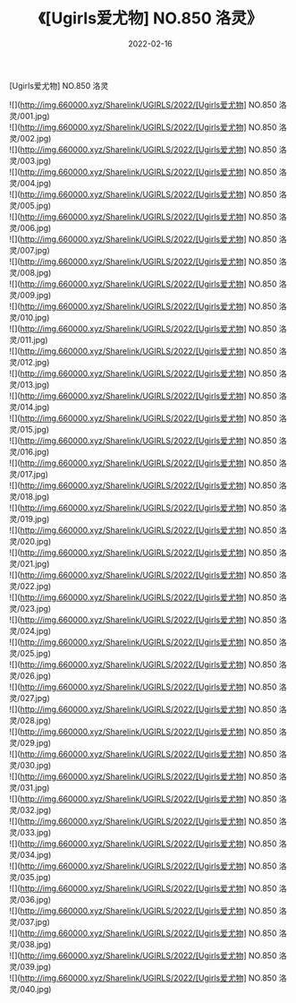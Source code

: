 ﻿---
layout: post
title:  《[Ugirls爱尤物] NO.850 洛灵》
date:   2022-02-16
img: http://img.660000.xyz/Sharelink/UGIRLS/2022/[Ugirls爱尤物] NO.850 洛灵/000.jpg
categories: [美女, 清纯, 唯美]
---

[Ugirls爱尤物] NO.850 洛灵

 ![](http://img.660000.xyz/Sharelink/UGIRLS/2022/[Ugirls爱尤物] NO.850 洛灵/001.jpg) <br>![](http://img.660000.xyz/Sharelink/UGIRLS/2022/[Ugirls爱尤物] NO.850 洛灵/002.jpg) <br>![](http://img.660000.xyz/Sharelink/UGIRLS/2022/[Ugirls爱尤物] NO.850 洛灵/003.jpg) <br>![](http://img.660000.xyz/Sharelink/UGIRLS/2022/[Ugirls爱尤物] NO.850 洛灵/004.jpg) <br>![](http://img.660000.xyz/Sharelink/UGIRLS/2022/[Ugirls爱尤物] NO.850 洛灵/005.jpg) <br>![](http://img.660000.xyz/Sharelink/UGIRLS/2022/[Ugirls爱尤物] NO.850 洛灵/006.jpg) <br>![](http://img.660000.xyz/Sharelink/UGIRLS/2022/[Ugirls爱尤物] NO.850 洛灵/007.jpg) <br>![](http://img.660000.xyz/Sharelink/UGIRLS/2022/[Ugirls爱尤物] NO.850 洛灵/008.jpg) <br>![](http://img.660000.xyz/Sharelink/UGIRLS/2022/[Ugirls爱尤物] NO.850 洛灵/009.jpg) <br>![](http://img.660000.xyz/Sharelink/UGIRLS/2022/[Ugirls爱尤物] NO.850 洛灵/010.jpg) <br>![](http://img.660000.xyz/Sharelink/UGIRLS/2022/[Ugirls爱尤物] NO.850 洛灵/011.jpg) <br>![](http://img.660000.xyz/Sharelink/UGIRLS/2022/[Ugirls爱尤物] NO.850 洛灵/012.jpg) <br>![](http://img.660000.xyz/Sharelink/UGIRLS/2022/[Ugirls爱尤物] NO.850 洛灵/013.jpg) <br>![](http://img.660000.xyz/Sharelink/UGIRLS/2022/[Ugirls爱尤物] NO.850 洛灵/014.jpg) <br>![](http://img.660000.xyz/Sharelink/UGIRLS/2022/[Ugirls爱尤物] NO.850 洛灵/015.jpg) <br>![](http://img.660000.xyz/Sharelink/UGIRLS/2022/[Ugirls爱尤物] NO.850 洛灵/016.jpg) <br>![](http://img.660000.xyz/Sharelink/UGIRLS/2022/[Ugirls爱尤物] NO.850 洛灵/017.jpg) <br>![](http://img.660000.xyz/Sharelink/UGIRLS/2022/[Ugirls爱尤物] NO.850 洛灵/018.jpg) <br>![](http://img.660000.xyz/Sharelink/UGIRLS/2022/[Ugirls爱尤物] NO.850 洛灵/019.jpg) <br>![](http://img.660000.xyz/Sharelink/UGIRLS/2022/[Ugirls爱尤物] NO.850 洛灵/020.jpg) <br>![](http://img.660000.xyz/Sharelink/UGIRLS/2022/[Ugirls爱尤物] NO.850 洛灵/021.jpg) <br>![](http://img.660000.xyz/Sharelink/UGIRLS/2022/[Ugirls爱尤物] NO.850 洛灵/022.jpg) <br>![](http://img.660000.xyz/Sharelink/UGIRLS/2022/[Ugirls爱尤物] NO.850 洛灵/023.jpg) <br>![](http://img.660000.xyz/Sharelink/UGIRLS/2022/[Ugirls爱尤物] NO.850 洛灵/024.jpg) <br>![](http://img.660000.xyz/Sharelink/UGIRLS/2022/[Ugirls爱尤物] NO.850 洛灵/025.jpg) <br>![](http://img.660000.xyz/Sharelink/UGIRLS/2022/[Ugirls爱尤物] NO.850 洛灵/026.jpg) <br>![](http://img.660000.xyz/Sharelink/UGIRLS/2022/[Ugirls爱尤物] NO.850 洛灵/027.jpg) <br>![](http://img.660000.xyz/Sharelink/UGIRLS/2022/[Ugirls爱尤物] NO.850 洛灵/028.jpg) <br>![](http://img.660000.xyz/Sharelink/UGIRLS/2022/[Ugirls爱尤物] NO.850 洛灵/029.jpg) <br>![](http://img.660000.xyz/Sharelink/UGIRLS/2022/[Ugirls爱尤物] NO.850 洛灵/030.jpg) <br>![](http://img.660000.xyz/Sharelink/UGIRLS/2022/[Ugirls爱尤物] NO.850 洛灵/031.jpg) <br>![](http://img.660000.xyz/Sharelink/UGIRLS/2022/[Ugirls爱尤物] NO.850 洛灵/032.jpg) <br>![](http://img.660000.xyz/Sharelink/UGIRLS/2022/[Ugirls爱尤物] NO.850 洛灵/033.jpg) <br>![](http://img.660000.xyz/Sharelink/UGIRLS/2022/[Ugirls爱尤物] NO.850 洛灵/034.jpg) <br>![](http://img.660000.xyz/Sharelink/UGIRLS/2022/[Ugirls爱尤物] NO.850 洛灵/035.jpg) <br>![](http://img.660000.xyz/Sharelink/UGIRLS/2022/[Ugirls爱尤物] NO.850 洛灵/036.jpg) <br>![](http://img.660000.xyz/Sharelink/UGIRLS/2022/[Ugirls爱尤物] NO.850 洛灵/037.jpg) <br>![](http://img.660000.xyz/Sharelink/UGIRLS/2022/[Ugirls爱尤物] NO.850 洛灵/038.jpg) <br>![](http://img.660000.xyz/Sharelink/UGIRLS/2022/[Ugirls爱尤物] NO.850 洛灵/039.jpg) <br>![](http://img.660000.xyz/Sharelink/UGIRLS/2022/[Ugirls爱尤物] NO.850 洛灵/040.jpg) <br>